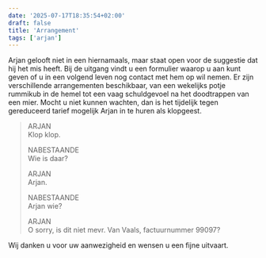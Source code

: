 ```yaml
---
date: '2025-07-17T18:35:54+02:00'
draft: false
title: 'Arrangement'
tags: ['arjan']
---
```


Arjan gelooft niet in een hiernamaals, maar staat open voor de suggestie dat hij het mis heeft. Bij de uitgang vindt u een formulier waarop u aan kunt geven of u in een volgend leven nog contact met hem op wil nemen. Er zijn verschillende arrangementen beschikbaar, van een wekelijks potje rummikub in de hemel tot een vaag schuldgevoel na het doodtrappen van een mier. Mocht u niet kunnen wachten, dan is het tijdelijk tegen gereduceerd tarief mogelijk Arjan in te huren als klopgeest. 

> ARJAN <br> Klop klop.
> 
> NABESTAANDE <br> Wie is daar?
> 
> ARJAN <br> Arjan.
> 
> NABESTAANDE <br> Arjan wie?
> 
> ARJAN <br> O sorry, is dit niet mevr. Van Vaals, factuurnummer 99097?

Wij danken u voor uw aanwezigheid en wensen u een fijne uitvaart.
